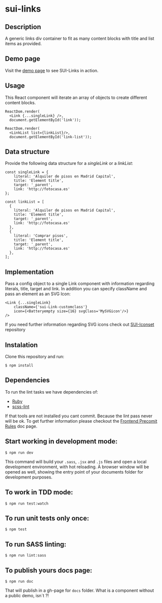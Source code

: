 # sui-links

## Description
A generic links div container to fit as many content blocks with title and list items as provided.

## Demo page
Visit the [demo page](http://sui-components.github.io/sui-links/) to see SUI-Links in action.

## Usage
This React component will iterate an array of objects to create different content blocks.

```
ReactDom.render(
  <Link {...singleLink} />,
  document.getElementById('link'));

ReactDom.render(
  <LinkList list={linkList}/>,
  document.getElementById('link-list'));

```

## Data structure
Provide the following data structure for a *singleLink* or a *linkList*:

```
const singleLink = {
    literal: 'Alquiler de pisos en Madrid Capital',
    title: 'Element title',
    target: '_parent',
    link: 'http://fotocasa.es'
};

const linkList = [
  {
    literal: 'Alquiler de pisos en Madrid Capital',
    title: 'Element title',
    target: '_parent',
    link: 'http://fotocasa.es'
  },
  {
    literal: 'Comprar pisos',
    title: 'Element title',
    target: '_parent',
    link: 'http://fotocasa.es'
  },
];
```

## Implementation
Pass a config object to a single Link component with information regarding literals, title, target and link. In addition you can specify className and pass an element as an SVG Icon:
```
<Link {...singleLink}
    className={'sui-Link-customclass'}
    icon={<Batteryempty size={16} svgClass='MySVGicon'/>}
/>
```

If you need further information regarding SVG icons check out [SUI-Iconset](https://github.com/SUI-Components/svg-iconset) repository

## Instalation
Clone this repository and run:
```
$ npm install
```

## Dependencies

To run the lint tasks we have dependencies of:

* [Ruby](https://www.ruby-lang.org/en/downloads/)
* [scss-lint](https://github.com/brigade/scss-lint)

If that tools are not installed you cant commit. Because the lint pass never will be ok.
To get further information please checkout the [Frontend Precomit Rules](https://github.com/scm-spain/frontend-pre-commit-rules) doc page.

## Start working in development mode:
```
$ npm run dev
```
This command will build your `.sass`, `.jsx` and `.js` files and open a local development environment, with hot reloading. A browser window will be opened as well, showing the entry point of your documents folder for development purposes.

## To work in TDD mode:
```
$ npm run test:watch
```
## To run unit tests only once:
```
$ npm test
```

## To run SASS linting:
```
$ npm run lint:sass
```

## To publish yours docs page:
```
$ npm run doc
```

That will publish in a gh-page for `docs` folder.
What is a component without a public demo, isn´t ?!
